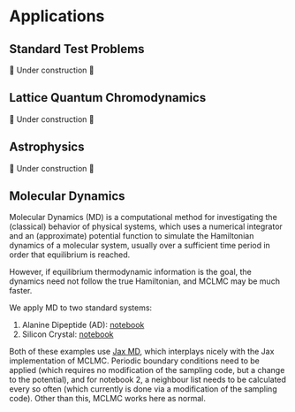 # Applications

## Standard Test Problems

🚧 Under construction 🚧

## Lattice Quantum Chromodynamics

🚧 Under construction 🚧

## Astrophysics

🚧 Under construction 🚧

## Molecular Dynamics

Molecular Dynamics (MD) is a computational method for investigating the (classical) behavior of physical systems, which uses a numerical integrator and an (approximate) potential function to simulate the Hamiltonian dynamics of a molecular system, usually over a sufficient time period in order that equilibrium is reached.

However, if equilibrium thermodynamic information is the goal, the dynamics need not follow the true Hamiltonian, and MCLMC may be much faster.

We apply MD to two standard systems:

1. Alanine Dipeptide (AD): [notebook](ad_mclmc_clean.html)
2. Silicon Crystal: [notebook](si.html)

Both of these examples use [Jax MD](https://github.com/jax-md/jax-md), which interplays nicely with the Jax implementation of MCLMC. Periodic boundary conditions need to be applied (which requires no modification of the sampling code, but a change to the potential), and for notebook 2, a neighbour list needs to be calculated every so often (which currently is done via a modification of the sampling code). Other than this, MCLMC works here as normal.